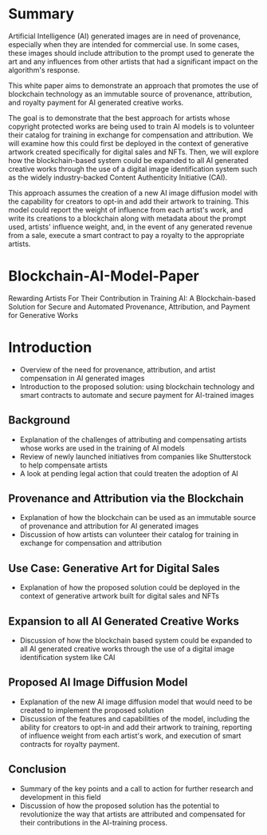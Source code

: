 # Summary
Artificial Intelligence (AI) generated images are in need of provenance, especially when they are intended for commercial use. In some cases, these images should include attribution to the prompt used to generate the art and any influences from other artists that had a significant impact on the algorithm's response.

This white paper aims to demonstrate an approach that promotes the use of blockchain technology as an immutable source of provenance, attribution, and royalty payment for AI generated creative works.

The goal is to demonstrate that the best approach for artists whose copyright protected works are being used to train AI models is to volunteer their catalog for training in exchange for compensation and attribution. We will examine how this could first be deployed in the context of generative artwork created specifically for digital sales and NFTs. Then, we will explore how the blockchain-based system could be expanded to all AI generated creative works through the use of a digital image identification system such as the widely industry-backed Content Authenticity Initiative (CAI).

This approach assumes the creation of a new AI image diffusion model with the capability for creators to opt-in and add their artwork to training. This model could report the weight of influence from each artist's work, and write its creations to a blockchain along with metadata about the prompt used, artists' influence weight, and, in the event of any generated revenue from a sale, execute a smart contract to pay a royalty to the appropriate artists.

# Blockchain-AI-Model-Paper
Rewarding Artists For Their Contribution in Training AI: A Blockchain-based Solution for Secure and Automated Provenance, Attribution, and Payment for Generative Works

# Introduction
- Overview of the need for provenance, attribution, and artist compensation in AI generated images
- Introduction to the proposed solution: using blockchain technology and smart contracts to automate and secure payment for AI-trained images

## Background
- Explanation of the challenges of attributing and compensating artists whose works are used in the training of AI models
- Review of newly launched initiatives from companies like Shutterstock to help compensate artists
- A look at pending legal action that could treaten the adoption of AI

## Provenance and Attribution via the Blockchain
- Explanation of how the blockchain can be used as an immutable source of provenance and attribution for AI generated images
- Discussion of how artists can volunteer their catalog for training in exchange for compensation and attribution

## Use Case: Generative Art for Digital Sales
- Explanation of how the proposed solution could be deployed in the context of generative artwork built for digital sales and NFTs

## Expansion to all AI Generated Creative Works
- Discussion of how the blockchain based system could be expanded to all AI generated creative works through the use of a digital image identification system like CAI

## Proposed AI Image Diffusion Model
- Explanation of the new AI image diffusion model that would need to be created to implement the proposed solution
- Discussion of the features and capabilities of the model, including the ability for creators to opt-in and add their artwork to training, reporting of influence weight from each artist's work, and execution of smart contracts for royalty payment.

## Conclusion
- Summary of the key points and a call to action for further research and development in this field
- Discussion of how the proposed solution has the potential to revolutionize the way that artists are attributed and compensated for their contributions in the AI-training process.
